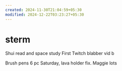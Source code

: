 ```yaml
---
created: 2024-11-30T21:04:59+05:30
modified: 2024-12-22T03:23:27+05:30
---
```


# sterm

Shui read and space study
First Twitch blabber vid b

Brush pens 6 pc Saturday, lava holder fix.
Maggie lots
